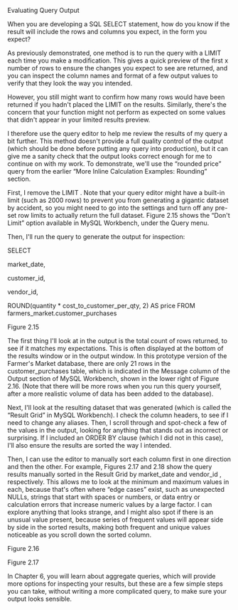 Evaluating Query Output

When you are developing a SQL SELECT statement, how do you know if the result will include the rows and columns you expect, in the form you expect?

As previously demonstrated, one method is to run the query with a LIMIT each time you make a modification. This gives a quick preview of the first x number of rows to ensure the changes you expect to see are returned, and you can inspect the column names and format of a few output values to verify that they look the way you intended.

However, you still might want to confirm how many rows would have been returned if you hadn't placed the LIMIT on the results. Similarly, there's the concern that your function might not perform as expected on some values that didn't appear in your limited results preview.

I therefore use the query editor to help me review the results of my query a bit further. This method doesn't provide a full quality control of the output (which should be done before putting any query into production), but it can give me a sanity check that the output looks correct enough for me to continue on with my work. To demonstrate, we'll use the “rounded price” query from the earlier “More Inline Calculation Examples: Rounding” section.

First, I remove the LIMIT . Note that your query editor might have a built-in limit (such as 2000 rows) to prevent you from generating a gigantic dataset by accident, so you might need to go into the settings and turn off any pre-set row limits to actually return the full dataset. Figure 2.15 shows the “Don't Limit” option available in MySQL Workbench, under the Query menu.

Then, I'll run the query to generate the output for inspection:

SELECT 
    
 market_date, 
    
 customer_id, 
    
 vendor_id, 
    
ROUND(quantity * cost_to_customer_per_qty, 2) AS price 
FROM farmers_market.customer_purchases

Figure 2.15

The first thing I'll look at in the output is the total count of rows returned, to see if it matches my expectations. This is often displayed at the bottom of the results window or in the output window. In this prototype version of the Farmer's Market database, there are only 21 rows in the customer_purchases table, which is indicated in the Message column of the Output section of MySQL Workbench, shown in the lower right of Figure 2.16. (Note that there will be more rows when you run this query yourself, after a more realistic volume of data has been added to the database).

Next, I'll look at the resulting dataset that was generated (which is called the “Result Grid” in MySQL Workbench). I check the column headers, to see if I need to change any aliases. Then, I scroll through and spot-check a few of the values in the output, looking for anything that stands out as incorrect or surprising. If I included an ORDER BY clause (which I did not in this case), I'll also ensure the results are sorted the way I intended.

Then, I can use the editor to manually sort each column first in one direction and then the other. For example, Figures 2.17 and 2.18 show the query results manually sorted in the Result Grid by market_date and vendor_id , respectively. This allows me to look at the minimum and maximum values in each, because that's often where “edge cases” exist, such as unexpected NULLs, strings that start with spaces or numbers, or data entry or calculation errors that increase numeric values by a large factor. I can explore anything that looks strange, and I might also spot if there is an unusual value present, because series of frequent values will appear side by side in the sorted results, making both frequent and unique values noticeable as you scroll down the sorted column.


Figure 2.16


Figure 2.17

In Chapter 6, you will learn about aggregate queries, which will provide more options for inspecting your results, but these are a few simple steps you can take, without writing a more complicated query, to make sure your output looks sensible.

